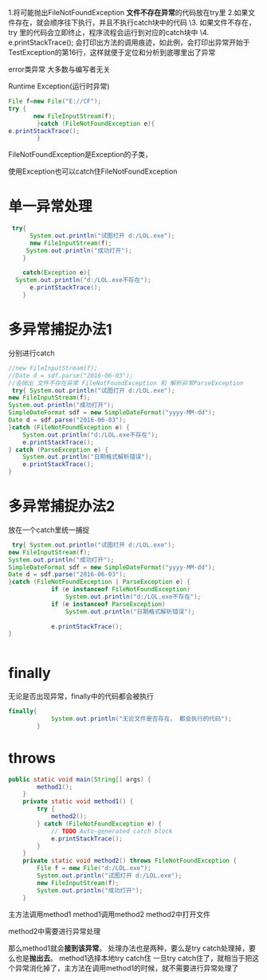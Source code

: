 1.将可能抛出FileNotFoundException **文件不存在异常**的代码放在try里
2.如果文件存在，就会顺序往下执行，并且不执行catch块中的代码
\3. 如果文件不存在，try 里的代码会立即终止，程序流程会运行到对应的catch块中
\4. e.printStackTrace(); 会打印出方法的调用痕迹，如此例，会打印出异常开始于TestException的第16行，这样就便于定位和分析到底哪里出了异常

error类异常 大多数与编写者无关

Runtime Exception(运行时异常)

```java
File f=new File("E://CF"); 
try {
       new FileInputStream(f);
        }catch (FileNotFoundException e){
e.printStackTrace();
        }
```

FileNotFoundException是Exception的子类，

使用Exception也可以catch住FileNotFoundException

# 单一异常处理

```java
 try{
      System.out.println("试图打开 d:/LOL.exe");
      new FileInputStream(f);
     System.out.println("成功打开");
    }
    
    catch(Exception e){
  System.out.println("d:/LOL.exe不存在");
      e.printStackTrace();
    }
```

# 多异常捕捉办法1

分别进行catch

```java
//new FileInputStream(f);
//Date d = sdf.parse("2016-06-03");
//会抛出 文件不存在异常 FileNotFoundException 和 解析异常ParseException
 try{ System.out.println("试图打开 d:/LOL.exe");
new FileInputStream(f);
System.out.println("成功打开");
SimpleDateFormat sdf = new SimpleDateFormat("yyyy-MM-dd");
Date d = sdf.parse("2016-06-03");
}catch (FileNotFoundException e) {
    System.out.println("d:/LOL.exe不存在");
    e.printStackTrace();
} catch (ParseException e) {
    System.out.println("日期格式解析错误");
    e.printStackTrace();
}
```

# 多异常捕捉办法2

放在一个catch里统一捕捉

```java
 try{ System.out.println("试图打开 d:/LOL.exe");
new FileInputStream(f);
System.out.println("成功打开");
SimpleDateFormat sdf = new SimpleDateFormat("yyyy-MM-dd");
Date d = sdf.parse("2016-06-03");
}catch (FileNotFoundException | ParseException e) {
            if (e instanceof FileNotFoundException)
                System.out.println("d:/LOL.exe不存在");
            if (e instanceof ParseException)
                System.out.println("日期格式解析错误");
 
            e.printStackTrace();
}
 
```

# finally

无论是否出现异常，finally中的代码都会被执行

```java
finally{
            System.out.println("无论文件是否存在， 都会执行的代码");
        }
```

# throws

```java
public static void main(String[] args) {
		method1();
	}
	private static void method1() {
		try {
			method2();
		} catch (FileNotFoundException e) {
			// TODO Auto-generated catch block
			e.printStackTrace();
		}
	}
	private static void method2() throws FileNotFoundException {
		File f = new File("d:/LOL.exe");
		System.out.println("试图打开 d:/LOL.exe");
		new FileInputStream(f);
		System.out.println("成功打开");
	}
```

主方法调用method1
method1调用method2
method2中打开文件

method2中需要进行异常处理

那么method1就会**接到该异常**。 处理办法也是两种，要么是try catch处理掉，要么也是**抛出去**。
method1选择本地try catch住 一旦try catch住了，就相当于把这个异常消化掉了，主方法在调用method1的时候，就不需要进行异常处理了